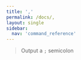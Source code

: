 ```yaml
---
title: ','
permalink: /docs/,
layout: single
sidebar:
  nav: 'command_reference'
---
```





> Output a `;` semicolon







